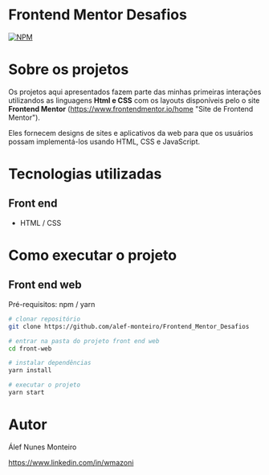 # Frontend Mentor Desafios
[![NPM](https://img.shields.io/npm/l/react)](https://github.com/alef-monteiro/Frontend_Mentor_Desafios/blob/main/LICENSE) 

# Sobre os projetos

Os projetos aqui apresentados fazem parte das minhas primeiras interações utilizandos as linguagens **Html e CSS** com os layouts disponíveis pelo o site **Frontend Mentor** (https://www.frontendmentor.io/home "Site de Frontend Mentor").

Eles fornecem designs de sites e aplicativos da web para que os usuários possam implementá-los usando HTML, CSS e JavaScript.

# Tecnologias utilizadas

## Front end
- HTML / CSS


# Como executar o projeto
 
## Front end web
Pré-requisitos: npm / yarn

```bash
# clonar repositório
git clone https://github.com/alef-monteiro/Frontend_Mentor_Desafios

# entrar na pasta do projeto front end web
cd front-web

# instalar dependências
yarn install

# executar o projeto
yarn start
```

# Autor

Álef Nunes Monteiro

https://www.linkedin.com/in/wmazoni

